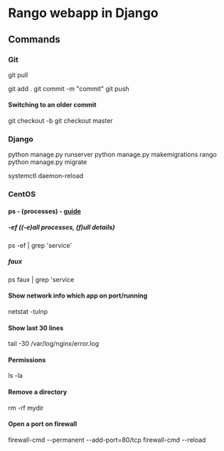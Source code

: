 # Rango webapp in Django


## Commands

### Git

git pull

git add .
git commit -m "commit"
git push

#### Switching to an older commit 
git checkout -b <branchname> <hash>
git checkout master

### Django
python manage.py runserver
python manage.py makemigrations rango
python manage.py migrate

systemctl daemon-reload

### CentOS

#### ps - (processes) - [guide](https://www.lifewire.com/uses-of-linux-ps-command-4058715)

##### -ef ((-e)all processes, (f)ull details)
ps -ef | grep 'service'

##### faux

ps faux | grep 'service
#### Show network info which app on port/running
netstat -tulnp
#### Show last 30 lines
tail -30 /var/log/nginx/error.log
#### Permissions
ls -la  
#### Remove a directory
rm -rf mydir  


#### Open a port on firewall
firewall-cmd --permanent --add-port=80/tcp
firewall-cmd --reload